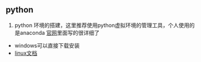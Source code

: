 ## python
1. python 环境的搭建，这里推荐使用python虚拟环境的管理工具，个人使用的是anaconda
[官网](https://www.anaconda.com/)里面写的很详细了
* windows可以直接下载安装
* [linux文档](https://docs.anaconda.com/anaconda/install/linux/)

